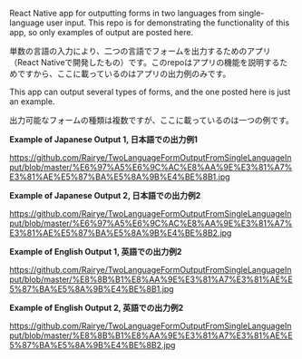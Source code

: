React Native app for outputting forms in two languages from single-language user input. This repo is for demonstrating the functionality of this app, so only examples of output are posted here.

単数の言語の入力により、二つの言語でフォームを出力するためのアプリ（React Nativeで開発したもの）です。このrepoはアプリの機能を説明するためですから、ここに載っているのはアプリの出力例のみです。

This app can output several types of forms, and the one posted here is just an example. 

出力可能なフォームの種類は複数ですが、ここに載っているのは一つの例です。

<b>Example of Japanese Output 1, 日本語での出力例1</b>

https://github.com/Rairye/TwoLanguageFormOutputFromSingleLanguageInput/blob/master/%E6%97%A5%E6%9C%AC%E8%AA%9E%E3%81%A7%E3%81%AE%E5%87%BA%E5%8A%9B%E4%BE%8B1.jpg

<b>Example of Japanese Output 2, 日本語での出力例2</b>

https://github.com/Rairye/TwoLanguageFormOutputFromSingleLanguageInput/blob/master/%E6%97%A5%E6%9C%AC%E8%AA%9E%E3%81%A7%E3%81%AE%E5%87%BA%E5%8A%9B%E4%BE%8B2.jpg

<b>Example of English Output 1, 英語での出力例2</b>

https://github.com/Rairye/TwoLanguageFormOutputFromSingleLanguageInput/blob/master/%E8%8B%B1%E8%AA%9E%E3%81%A7%E3%81%AE%E5%87%BA%E5%8A%9B%E4%BE%8B1.jpg

<b>Example of English Output 2, 英語での出力例2</b>

https://github.com/Rairye/TwoLanguageFormOutputFromSingleLanguageInput/blob/master/%E8%8B%B1%E8%AA%9E%E3%81%A7%E3%81%AE%E5%87%BA%E5%8A%9B%E4%BE%8B2.jpg

